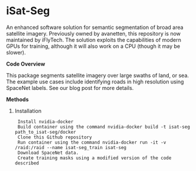 # iSat-Seg

An enhanced software solution for semantic segmentation of broad area satellite imagery. Previously owned by avanetten, this repository is now maintained by iFlyTech. The solution exploits the capabilities of modern GPUs for training, although it will also work on a CPU (though it may be slower).

**Code Overview**

This package segments satellite imagery over large swaths of land, or sea. The example use cases include identifying roads in high resolution using SpaceNet labels. See our blog post for more details.

**Methods**

1. Installation

		Install nvidia-docker
		Build container using the command nvidia-docker build -t isat-seg path_to_isat-seg/docker
		Clone this Github repository
		Run container using the command nvidia-docker run -it -v /raid:/raid --name isat-seg_train isat-seg
		Download SpaceNet data.
		Create training masks using a modified version of the code described